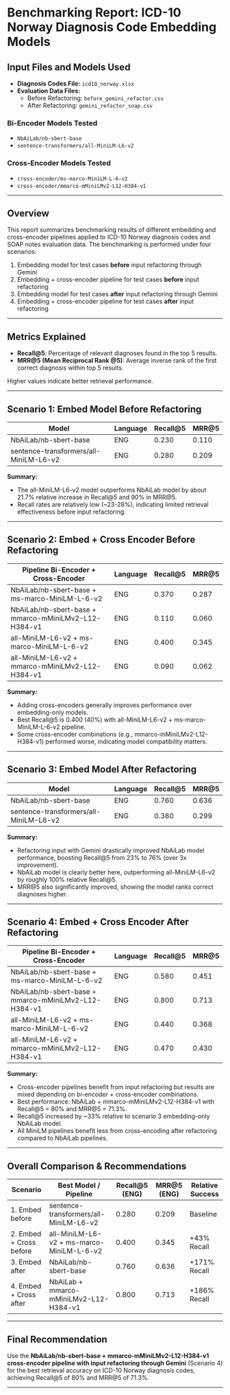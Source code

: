 # Benchmarking Report: ICD-10 Norway Diagnosis Code Embedding Models

## Input Files and Models Used

- **Diagnosis Codes File:** `icd10_norway.xlsx`
- **Evaluation Data Files:**
  - Before Refactoring: `before_gemini_refactor.csv`
  - After Refactoring: `gemini_refactor_soap.csv`

### Bi-Encoder Models Tested

- `NbAiLab/nb-sbert-base`
- `sentence-transformers/all-MiniLM-L6-v2`

### Cross-Encoder Models Tested

- `cross-encoder/ms-marco-MiniLM-L-6-v2`
- `cross-encoder/mmarco-mMiniLMv2-L12-H384-v1`

---

## Overview

This report summarizes benchmarking results of different embedding and cross-encoder pipelines applied to ICD-10 Norway diagnosis codes and SOAP notes evaluation data. The benchmarking is performed under four scenarios:

1. Embedding model for test cases **before** input refactoring through Gemini
2. Embedding + cross-encoder pipeline for test cases **before** input refactoring
3. Embedding model for test cases **after** input refactoring through Gemini
4. Embedding + cross-encoder pipeline for test cases **after** input refactoring

---

## Metrics Explained

- **Recall\@5**: Percentage of relevant diagnoses found in the top 5 results.
- **MRR\@5 (Mean Reciprocal Rank @5)**: Average inverse rank of the first correct diagnosis within top 5 results.

Higher values indicate better retrieval performance.

---

## Scenario 1: Embed Model Before Refactoring

| Model                                  | Language | Recall\@5 | MRR\@5 |
| -------------------------------------- | -------- | --------- | ------ |
| NbAiLab/nb-sbert-base                  | ENG      | 0.230     | 0.110  |
| sentence-transformers/all-MiniLM-L6-v2 | ENG      | 0.280     | 0.209  |

**Summary:**

- The all-MiniLM-L6-v2 model outperforms NbAiLab model by about 21.7% relative increase in Recall\@5 and 90% in MRR\@5.
- Recall rates are relatively low (\~23-28%), indicating limited retrieval effectiveness before input refactoring.

---

## Scenario 2: Embed + Cross Encoder Before Refactoring

| Pipeline Bi-Encoder + Cross-Encoder                  | Language | Recall\@5 | MRR\@5 |
| ---------------------------------------------------- | -------- | --------- | ------ |
| NbAiLab/nb-sbert-base + ms-marco-MiniLM-L-6-v2       | ENG      | 0.370     | 0.287  |
| NbAiLab/nb-sbert-base + mmarco-mMiniLMv2-L12-H384-v1 | ENG      | 0.110     | 0.060  |
| all-MiniLM-L6-v2 + ms-marco-MiniLM-L-6-v2            | ENG      | 0.400     | 0.345  |
| all-MiniLM-L6-v2 + mmarco-mMiniLMv2-L12-H384-v1      | ENG      | 0.090     | 0.062  |

**Summary:**

- Adding cross-encoders generally improves performance over embedding-only models.
- Best Recall\@5 is 0.400 (40%) with all-MiniLM-L6-v2 + ms-marco-MiniLM-L-6-v2 pipeline.
- Some cross-encoder combinations (e.g., mmarco-mMiniLMv2-L12-H384-v1) performed worse, indicating model compatibility matters.

---

## Scenario 3: Embed Model After Refactoring

| Model                                  | Language | Recall\@5 | MRR\@5 |
| -------------------------------------- | -------- | --------- | ------ |
| NbAiLab/nb-sbert-base                  | ENG      | 0.760     | 0.636  |
| sentence-transformers/all-MiniLM-L6-v2 | ENG      | 0.380     | 0.299  |

**Summary:**

- Refactoring input with Gemini drastically improved NbAiLab model performance, boosting Recall\@5 from 23% to 76% (over 3x improvement).
- NbAiLab model is clearly better here, outperforming all-MiniLM-L6-v2 by roughly 100% relative Recall\@5.
- MRR\@5 also significantly improved, showing the model ranks correct diagnoses higher.

---

## Scenario 4: Embed + Cross Encoder After Refactoring

| Pipeline Bi-Encoder + Cross-Encoder                  | Language | Recall\@5 | MRR\@5 |
| ---------------------------------------------------- | -------- | --------- | ------ |
| NbAiLab/nb-sbert-base + ms-marco-MiniLM-L-6-v2       | ENG      | 0.580     | 0.451  |
| NbAiLab/nb-sbert-base + mmarco-mMiniLMv2-L12-H384-v1 | ENG      | 0.800     | 0.713  |
| all-MiniLM-L6-v2 + ms-marco-MiniLM-L-6-v2            | ENG      | 0.440     | 0.368  |
| all-MiniLM-L6-v2 + mmarco-mMiniLMv2-L12-H384-v1      | ENG      | 0.470     | 0.430  |

**Summary:**

- Cross-encoder pipelines benefit from input refactoring but results are mixed depending on bi-encoder + cross-encoder combinations.
- Best performance: NbAiLab + mmarco-mMiniLMv2-L12-H384-v1 with Recall\@5 = 80% and MRR\@5 = 71.3%.
- Recall\@5 increased by \~33% relative to scenario 3 embedding-only NbAiLab model.
- All MiniLM pipelines benefit less from cross-encoding after refactoring compared to NbAiLab pipelines.

---

## Overall Comparison & Recommendations

| Scenario                | Best Model / Pipeline                     | Recall\@5 (ENG) | MRR\@5 (ENG) | Relative Success |
| ----------------------- | ----------------------------------------- | --------------- | ------------ | ---------------- |
| 1. Embed before         | sentence-transformers/all-MiniLM-L6-v2    | 0.280           | 0.209        | Baseline         |
| 2. Embed + Cross before | all-MiniLM-L6-v2 + ms-marco-MiniLM-L-6-v2 | 0.400           | 0.345        | +43% Recall      |
| 3. Embed after          | NbAiLab/nb-sbert-base                     | 0.760           | 0.636        | +171% Recall     |
| 4. Embed + Cross after  | NbAiLab + mmarco-mMiniLMv2-L12-H384-v1    | 0.800           | 0.713        | +186% Recall     |

---

## Final Recommendation

Use the **NbAiLab/nb-sbert-base + mmarco-mMiniLMv2-L12-H384-v1 cross-encoder pipeline with input refactoring through Gemini** (Scenario 4) for the best retrieval accuracy on ICD-10 Norway diagnosis codes, achieving Recall\@5 of 80% and MRR\@5 of 71.3%.

---
